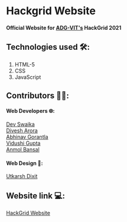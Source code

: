 # Hackgrid Website

#### Official Website for [ADG-VIT's](https://github.com/ADG-VIT) HackGrid 2021

## Technologies used 🛠:
1. HTML-5
2. CSS
3. JavaScript

## Contributors 👨‍💻:
#### Web Developers 🌐:
[Dev Swaika](https://github.com/DevSwaika99)
<br>
[Divesh Arora](https://github.com/divesharora)
<br>
[Abhinav Gorantla](https://github.com/abhinavgor)
<br>
[Vidushi Gupta](https://github.com/vidushig08)
<br>
[Anmol Bansal](https://github.com/anmolbansal7)

#### Web Design 🍥:
[Utkarsh Dixit](https://github.com/fakeyudi)

## Website link 💻:
[HackGrid Website](#)


